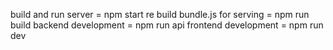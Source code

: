 build and run server = npm start
re build bundle.js for serving = npm run build
backend development = npm run api
frontend development = npm run dev
